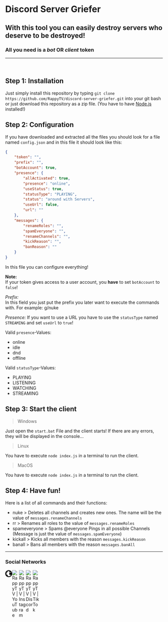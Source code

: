 # Discord Server Griefer

## With this tool you can easily destroy servers who deserve to be destroyed!

### All you need is a _bot_ **OR** _client_ token

---

<br>

## Step 1: Installation
Just simply install this repository by typing `git clone https://github.com/RappyTV/discord-server-griefer.git` into your git bash or just download this repository as a zip file.
(You have to have [Node.js](https://nodejs.org) installed!)

## Step 2: Configuration
If you have downloaded and extracted all the files you should look for a file named `config.json` and in this file it should look like this:
```json
{
    "token": "",
    "prefix": "",
    "botAccount": true,
    "presence": {
        "allActivated": true,
        "presence": "online",
        "useStatus": true,
        "statusType": "PLAYING",
        "status": "around with Servers",
        "useUrl": false,
        "url": ""
    },
    "messages": {
        "renameRoles": "",
        "spamEveryone": "",
        "renameChannels": "",
        "kickReason": "",
        "banReason": ""
    }
}
```
In this file you can configure everything! <br>

**Note:** <br>
If your token gives access to a user account, you **have** to set `botAccount` to `false`!

_Prefix:_ <br>
In this field you just put the prefix you later want to execute the commands with. For example: g/nuke

_Presence:_
If you want to use a URL you have to use the `statusType` named `STREAMING` and set `useUrl` to `true`!

Valid `presence`-Values:

- online
- idle
- dnd
- offline

Valid `statusType`-Values:

- PLAYING
- LISTENING
- WATCHING
- STREAMING

## Step 3: Start the client
> Windows

Just open the `start.bat` File and the client starts!
If there are any errors, they will be displayed in the console...

> Linux

You have to execute `node index.js` in a terminal to run the client.

> MacOS

You have to execute `node index.js` in a terminal to run the client.

## Step 4: Have fun!
Here is a list of all commands and their functions:

- nuke > Deletes all channels and creates new ones. The name will be the value of `messages.renameChannels`
- rr > Renames all roles to the value of `messages.renameRoles`
- spameveryone > Spams @everyone Pings in all possible Channels (Message is just the value of `messages.spamEveryone`)
- kickall > Kicks all members with the reason `messages.kickReason`
- banall > Bans all members with the reason `messages.banAll`

---

### Social Networks

[<img align="left" alt="RappyTV | Website" width="22px" src="https://raw.githubusercontent.com/iconic/open-iconic/master/svg/globe.svg" />][website]
[<img align="left" alt="RappyTV | YouTube" width="22px" src="https://cdn.jsdelivr.net/npm/simple-icons@v3/icons/youtube.svg" />][youtube]
[<img align="left" alt="RappyTV | Instagram" width="22px" src="https://cdn.jsdelivr.net/npm/simple-icons@v3/icons/instagram.svg" />][instagram]
[<img align="left" alt="RappyTV | Discord" width="22px" src="https://cdn.jsdelivr.net/npm/simple-icons@v3/icons/discord.svg" />][dcServer]
[<img align="left" alt="RappyTV | TikTok" width="22px" src="https://cdn.jsdelivr.net/npm/simple-icons@v3/icons/tiktok.svg" />][tiktok]

[website]: https://rappytv.com/
[youtube]: https://youtube.com/c/RappyTVTutorials
[instagram]: https://instagram.com/rappyytv
[dcbotplaylist]: https://youtube.com/playlist?list=PL-NddfqjbJVZ2-CGquW0I42J9IGUkXq12
[dcServer]: https://rappytv.com/server
[dcBot]: https://rappytv.com/bot
[tiktok]: https://tiktok.com/@rappytv